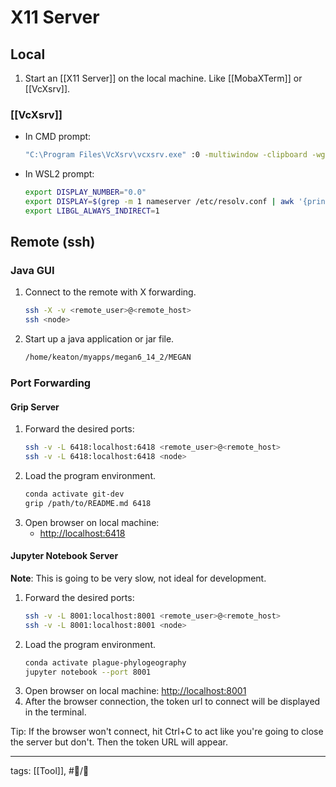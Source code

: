 # X11 Server

## Local
1. Start an [[X11 Server]] on the local machine. Like [[MobaXTerm]] or [[VcXsrv]].

### [[VcXsrv]]
- In CMD prompt:
	```cmd
	"C:\Program Files\VcXsrv\vcxsrv.exe" :0 -multiwindow -clipboard -wgl -ac
	```
- In WSL2 prompt:
	```bash
	export DISPLAY_NUMBER="0.0"
	export DISPLAY=$(grep -m 1 nameserver /etc/resolv.conf | awk '{print $2}'):$DISPLAY_NUMBER
	export LIBGL_ALWAYS_INDIRECT=1
	```

## Remote (ssh)

### Java GUI

1. Connect to the remote with X forwarding.
	```bash
	ssh -X -v <remote_user>@<remote_host>
	ssh <node>
	```
1. Start up a java application or jar file.
	```bash
	/home/keaton/myapps/megan6_14_2/MEGAN
	```

### Port Forwarding

#### Grip Server
1. Forward the desired ports:
	```bash
	ssh -v -L 6418:localhost:6418 <remote_user>@<remote_host>
	ssh -v -L 6418:localhost:6418 <node>
	```
1. Load the program environment.
	```bash
	conda activate git-dev
	grip /path/to/README.md 6418
	```
1. Open browser on  local machine: 
	- [http://localhost:6418](http://localhost:6418)

#### Jupyter Notebook Server

**Note**: This is going to be very slow, not ideal for development.

1. Forward the desired ports:
	```bash
	ssh -v -L 8001:localhost:8001 <remote_user>@<remote_host>
	ssh -v -L 8001:localhost:8001 <node>
	```
1. Load the program environment.
	```bash
	conda activate plague-phylogeography
	jupyter notebook --port 8001
	```
1. Open browser on  local machine: [http://localhost:8001](http://localhost:8001)
1. After the browser connection, the token url to connect will be displayed in the terminal.

Tip: If the browser won't connect, hit Ctrl+C to act like you're going to close the server but don't. Then the token URL will appear.

---

tags: [[Tool]], #📝/🌿 